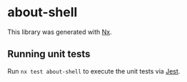 # about-shell

This library was generated with [Nx](https://nx.dev).

## Running unit tests

Run `nx test about-shell` to execute the unit tests via [Jest](https://jestjs.io).
